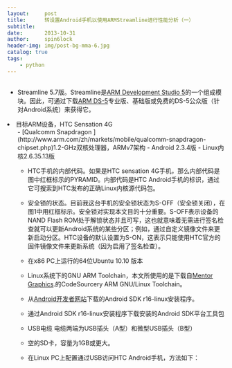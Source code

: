 ```yaml
---
layout:     post
title:      转设置Android手机以使用ARMStreamline进行性能分析（一）
subtitle:   
date:       2013-10-31
author:     spin6lock
header-img: img/post-bg-mma-6.jpg
catalog: true
tags:
    - python
---
```

##  

- Streamline 5.7版。Streamline是[ARM Development Studio 5](http://www.arm.com/zh/products/tools/software-tools/ds-5/index.php)的一个组成模块。因此，可通过下载[ARM DS-5](http://www.arm.com/zh/products/tools/software-tools/ds-5/ds-5-downloads.php)专业版、基础版或免费的DS-5公众版（针对Android系统）来获得它。
<li>目标ARM设备，HTC Sensation 4G
<ul class="bbc">
- [Qualcomm Snapdragon ](http://www.arm.com/zh/markets/mobile/qualcomm-snapdragon-chipset.php)1.2-GHz双核处理器，ARMv7架构
- Android 2.3.4版
- Linux内核2.6.35.13版


- HTC手机的内部代码。如果是HTC sensation 4G手机，那么内部代码是图中红框标示的PYRAMID。内部代码是HTC Android手机的标识，通过它可搜索到HTC发布的正确Linux内核源代码包。
- 安全锁的状态。目前我这台手机的安全锁状态为S-OFF（安全锁关闭），在图1中用红框标示。安全锁对实现本文目的十分重要。S-OFF表示设备的NAND Flash ROM处于解锁状态并且可写，这也就意味着无需进行签名检查就可以更新Android系统的某些分区；例如，通过自定义镜像文件来更新启动分区。HTC设备的默认设置为S-ON，这表示只能使用HTC官方的固件镜像文件来更新系统（因为启用了签名检查）。


- 在x86 PC上运行的64位Ubuntu 10.10 版本
- Linux系统下的GNU ARM Toolchain，本文所使用的是下载自[Mentor Graphics](https://sourcery.mentor.com/sgpp/lite/arm/portal/release1803).的CodeSourcery ARM GNU/Linux Toolchain。
- 从[Android开发者网站](http://developer.android.com/sdk/index.html)下载的Android SDK r16-linux安装程序。
- 通过Android SDK r16-linux安装程序下载安装的Android SDK平台工具包
- USB电缆 电缆两端为USB插头（A型）和微型USB插头（B型）
- 空的SD卡，容量为1GB或更大。
- 在Linux PC上配置通过USB访问HTC Android手机，方法如下：

